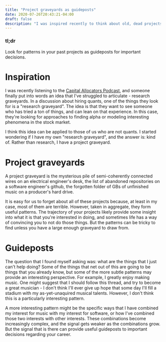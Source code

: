 ```yaml
---
title: "Project graveyards as guideposts"
date: 2020-07-26T20:43:21-04:00
draft: false
description: "I was inspired recently to think about old, dead projects as guideposts based on another idea: reasearch graveyards"
---
```


### tl;dr

Look for patterns in your past projects as guideposts for important decisions.

# Inspiration

I was recently listening to the [Capital Allocators Podcast](https://capitalallocatorspodcast.com/2019/06/09/osam/), and someone finally put into words an idea that I've struggled to articulate - research graveyards. In a discussion about hiring quants, one of the things they look for is a "research graveyard". The idea is that they want to see someone who has tried a ton of things, and can lean on that experience. In this case, they're looking for approaches to finding alpha or modeling interesting phenomena in the stock market.

I think this idea can be applied to those of us who are not quants. I started wondering if I have my own "research graveyard", and the answer is: kind of. Rather than research, I have a project graveyard.

# Project graveyards

A project graveyard is the mysterious pile of semi-coherently connected wires on an electrical engineer's desk, the list of abandoned repositories on a software engineer's github, the forgotten folder of GBs of unfinished music on a producer's hard drive.

It is easy for us to forget about all of these projects because, at least in my case, most of them are terrible. However, taken in aggregate, they form useful patterns. The trajectory of your projects likely provide some insight into what it is that you're interested in doing, and sometimes life has a way of convincing you to not do those things. But the patterns can be tricky to find unless you have a large enough graveyard to draw from.

# Guideposts

The question that I found myself asking was: what are the things that I just can't help doing? Some of the things that net out of this are going to be things that you already know, but some of the more subtle patterns may provide an interesting perspective. For example, I greatly enjoy making music. One might suggest that I should follow this thread, and try to become a great musician - I don't think I'll ever give up hope that some day I'll fill a stadium with my as-yet-unaquired musical talents. However, I don't think this is a particularly interesting pattern.

A more interesting pattern might be the specific ways that I have combined my interest for music with my interest for software, or how I've combined those two interests with other interests. These combinations become increasingly complex, and the signal gets weaker as the combinations grow. But the signal that is there can provide useful guideposts to important decisions regarding your career.